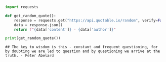 ``` python
import requests

def get_random_quote():
    response = requests.get("https://api.quotable.io/random", verify=False)
    data = response.json()
    return f"{data['content']} - {data['author']}"

print(get_random_quote())
```

    ## The key to wisdom is this - constant and frequent questioning, for by doubting we are led to question and by questioning we arrive at the truth. - Peter Abelard

